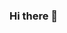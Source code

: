 ### Hi there 👋

<!--
**bshantherishenoy/bshantherishenoy** is a ✨ _special_ ✨ repository because its `README.md` (this file) appears on your GitHub profile.

Here are some ideas to get you started:

- 🔭 I’m currently working on DP
- 🌱 I’m currently learning DP
- 📫 How to reach me: bg.18.beis@acharya.ac.in
- ⚡ Fun fact: importing random all time
-->
